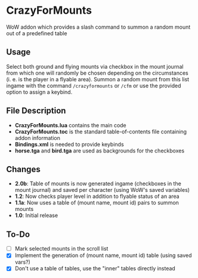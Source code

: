 # CrazyForMounts
WoW addon which provides a slash command to summon a random mount out of a predefined table

## Usage
Select both ground and flying mounts via checkbox in the mount journal from which one will randomly be chosen depending on the circumstances (i. e. is the player in a flyable area). Summon a random mount from this list ingame with the command `/crazyformounts` or `/cfm` or use the provided option to assign a keybind.

## File Description
- **CrazyForMounts.lua** contains the main code
- **CrazyForMounts.toc** is the standard table-of-contents file containing addon information
- **Bindings.xml** is needed to provide keybinds
- **horse.tga** and **bird.tga** are used as backgrounds for the checkboxes

## Changes
- **2.0b**: Table of mounts is now generated ingame (checkboxes in the mount journal) and saved per character (using WoW's saved variables)
- **1.2**: Now checks player level in addition to flyable status of an area
- **1.1a**: Now uses a table of (mount name, mount id) pairs to summon mounts
- **1.0**: Initial release

## To-Do
- [ ] Mark selected mounts in the scroll list
- [x] Implement the generation of (mount name, mount id) table (using saved vars?)
- [x] Don't use a table of tables, use the "inner" tables directly instead

